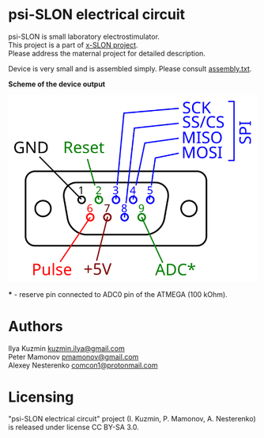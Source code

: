 # psi-SLON electrical circuit

psi-SLON is small laboratory electrostimulator.  
This project is a part of [x-SLON project](https://github.com/comcon1/x-SLON).  
Please address the maternal project for detailed description.

Device is very small and is assembled simply. Please consult [assembly.txt](case/assembly.txt).

**Scheme of the device output**

![Psi-SLON output](case/db9-doc.svg)

__\*__ - reserve pin connected to ADC0 pin of the ATMEGA (100 kOhm).

# Authors

Ilya Kuzmin <kuzmin.ilya@gmail.com>  
Peter Mamonov <pmamonov@gmail.com>  
Alexey Nesterenko <comcon1@protonmail.com>  

# Licensing

"psi-SLON electrical circuit" project (I. Kuzmin, P. Mamonov, A. Nesterenko)
is released under license CC BY-SA 3.0.
